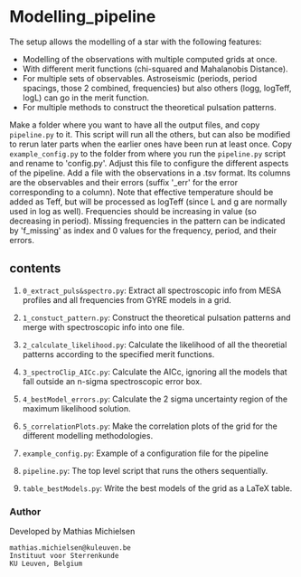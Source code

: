 # Modelling_pipeline

The setup allows the modelling of a star with the following features:
- Modelling of the observations with multiple computed grids at once.
- With different merit functions (chi-squared and Mahalanobis Distance).
- For multiple sets of observables. Astroseismic (periods, period spacings, those 2 combined, frequencies) but also others (logg, logTeff, logL) can go in the merit function.
- For multiple methods to construct the theoretical pulsation patterns.

Make a folder where you want to have all the output files, and copy `pipeline.py` to it. This script will run all the others, but can also be modified to rerun later parts when the earlier ones have been run at least once.
Copy `example_config.py` to the folder from where you run the `pipeline.py` script and rename to 'config.py'. Adjust this file to configure the different aspects of the pipeline.
Add a file with the observations in a .tsv format. Its columns are the observables and their errors (suffix '\_err' for the error corresponding to a column). Note that effective temperature should be added as Teff, but will be processed as logTeff (since L and g are normally used in log as well).
Frequencies should be increasing in value (so decreasing in period). Missing frequencies in the pattern can be indicated by 'f_missing' as index and 0 values for the frequency, period, and their errors.

## contents

1. `0_extract_puls&spectro.py`: Extract all spectroscopic info from MESA profiles and all frequencies from GYRE models in a grid.
2. `1_constuct_pattern.py`: Construct the theoretical pulsation patterns and merge with spectroscopic info into one file.
3. `2_calculate_likelihood.py`: Calculate the likelihood of all the theoretial patterns according to the specified merit functions.
4. `3_spectroClip_AICc.py`: Calculate the AICc, ignoring all the models that fall outside an n-sigma spectroscopic error box.
5. `4_bestModel_errors.py`: Calculate the 2 sigma uncertainty region of the maximum likelihood solution.
6. `5_correlationPlots.py`: Make the correlation plots of the grid for the different modelling methodologies.

7. `example_config.py`: Example of a configuration file for the pipeline
8. `pipeline.py`: The top level script that runs the others sequentially.
9. `table_bestModels.py`: Write the best models of the grid as a LaTeX table.

### Author
Developed by Mathias Michielsen
```
mathias.michielsen@kuleuven.be
Instituut voor Sterrenkunde
KU Leuven, Belgium
```
